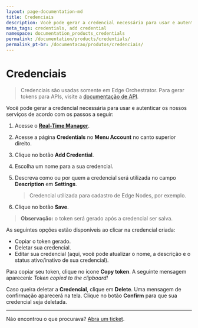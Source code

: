 ```yaml
---
layout: page-documentation-md
title: Credenciais
description: Você pode gerar a credencial necessária para usar e autenticar os nossos serviços.
meta_tags: credentials, add credential
namespace: documentation_products_credentials
permalink: /documentation/products/credentials/
permalink_pt-br: /documentacao/produtos/credenciais/
---
```


# Credenciais



> Credenciais são usadas somente em Edge Orchestrator. Para gerar tokens para APIs, visite a [documentação de API](https://api.azion.com/).

Você pode gerar a credencial necessária para usar e autenticar os nossos serviços de acordo com os passos a seguir:

1. Acesse o **[Real-Time Manager](https://manager.azion.com/)**.
2. Acesse a página **Credentials** no **Menu Account** no canto superior direito.
3. Clique no botão **Add Credential**.
4. Escolha um nome para a sua credencial.
5. Descreva como ou por quem a credencial será utilizada no campo **Description** em **Settings**.

   > Credencial utilizada para cadastro de Edge Nodes, por exemplo.
6. Clique no botão **Save**.

> **Observação:** o token será gerado após a credencial ser salva.

As seguintes opções estão disponíveis ao clicar na credencial criada:

* Copiar o token gerado.
* Deletar sua credencial.
* Editar sua credencial (aqui, você pode atualizar o nome, a descrição e o status ativo/inativo de sua credencial).

Para copiar seu token, clique no ícone **Copy token**. A seguinte mensagem aparecerá:  *Token copied to the clipboard!*

Caso queira deletar a **Credencial**, clique em **Delete**. Uma mensagem de confirmação aparecerá na tela. Clique no botão **Confirm** para que sua credencial seja deletada.

***

Não encontrou o que procurava? [Abra um ticket](https://tickets.azion.com/pt-BR/support/login/).
